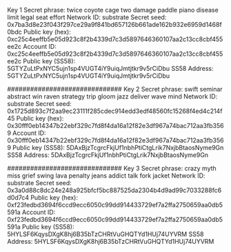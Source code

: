 
Key 1
Secret phrase:       twice coyote cage two damage paddle piano disease limit legal seat effort
  Network ID:        substrate
  Secret seed:       0x7ba3d8e23f043f297ce29a9f841bd657126b661ade162b932e6959d1468f0bdc
  Public key (hex):  0xc25c4eeffb5e05d923c8f2b4339d7c3d5897646360107aa2c13cc8cbf455ee2c
  Account ID:        0xc25c4eeffb5e05d923c8f2b4339d7c3d5897646360107aa2c13cc8cbf455ee2c
  Public key (SS58): 5GTYZuLtPxNYC5ujn1sp4VUGT4iY9uiqJmtjtkr9v5rCiDbu
  SS58 Address:      5GTYZuLtPxNYC5ujn1sp4VUGT4iY9uiqJmtjtkr9v5rCiDbu


##############################
Key 2
Secret phrase:       swift seminar abstract win raven strategy trip gloom jazz deliver wave mind
  Network ID:        substrate
  Secret seed:       0x1725d893c7f2aa9ec23111f285cdec914edd3edf48560fc15268f4ed4c214f45
  Public key (hex):  0x30fff0eb14347b22ebf329c7fd8f4da16a12f82e3df967a74bac712aa3fb3569
  Account ID:        0x30fff0eb14347b22ebf329c7fd8f4da16a12f82e3df967a74bac712aa3fb3569
  Public key (SS58): 5DAxBjzTcgrcFkjUf1nbhPtiCtgLrik7NxjbBtaosNyme9Gn
  SS58 Address:      5DAxBjzTcgrcFkjUf1nbhPtiCtgLrik7NxjbBtaosNyme9Gn




##############################
Key 3
Secret phrase:       crazy myth miss grief swing lava penalty jeans addict talk fork jacket
  Network ID:        substrate
  Secret seed:       0x3a0d88c8dc24e248a925bfcf5bc887525da2304b4d9ad99c7033288fc6d0d7c4
  Public key (hex):  0xf23fedbd3694f6ccd9ecc6050c99dd914433729ef7a2ffa2750659aa0db5591a
  Account ID:        0xf23fedbd3694f6ccd9ecc6050c99dd914433729ef7a2ffa2750659aa0db5591a
  Public key (SS58): 5HYLSF6KqysDXgK8hj6B35bTzCHRtVuGHQTYd1HUj74UYVRM
  SS58 Address:      5HYLSF6KqysDXgK8hj6B35bTzCHRtVuGHQTYd1HUj74UYVRM